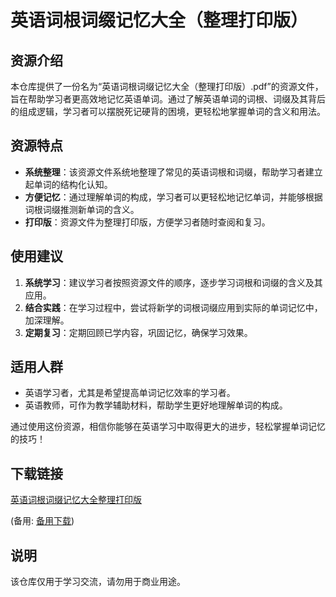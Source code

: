 # 英语词根词缀记忆大全（整理打印版）

## 资源介绍

本仓库提供了一份名为“英语词根词缀记忆大全（整理打印版）.pdf”的资源文件，旨在帮助学习者更高效地记忆英语单词。通过了解英语单词的词根、词缀及其背后的组成逻辑，学习者可以摆脱死记硬背的困境，更轻松地掌握单词的含义和用法。

## 资源特点

- **系统整理**：该资源文件系统地整理了常见的英语词根和词缀，帮助学习者建立起单词的结构化认知。
- **方便记忆**：通过理解单词的构成，学习者可以更轻松地记忆单词，并能够根据词根词缀推测新单词的含义。
- **打印版**：资源文件为整理打印版，方便学习者随时查阅和复习。

## 使用建议

1. **系统学习**：建议学习者按照资源文件的顺序，逐步学习词根和词缀的含义及其应用。
2. **结合实践**：在学习过程中，尝试将新学的词根词缀应用到实际的单词记忆中，加深理解。
3. **定期复习**：定期回顾已学内容，巩固记忆，确保学习效果。

## 适用人群

- 英语学习者，尤其是希望提高单词记忆效率的学习者。
- 英语教师，可作为教学辅助材料，帮助学生更好地理解单词的构成。

通过使用这份资源，相信你能够在英语学习中取得更大的进步，轻松掌握单词记忆的技巧！

## 下载链接
[英语词根词缀记忆大全整理打印版](https://pan.quark.cn/s/1aafba9953b1) 

(备用: [备用下载](https://pan.baidu.com/s/1efWAOZMKAfQFvRTSWftv9A?pwd=1234))

## 说明

该仓库仅用于学习交流，请勿用于商业用途。
